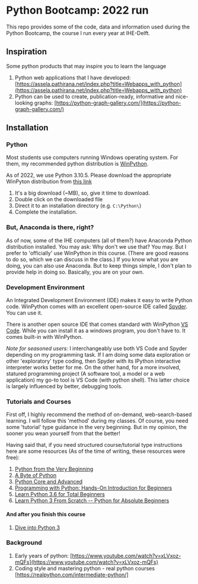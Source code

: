 # Python Bootcamp:  2022 run
This repo provides some of the code, data and information used during the Python Bootcamp, the course I run every year at IHE-Delft. 

## Inspiration
Some python products that may inspire you to learn the language
1. Python web applications that I have developed: [https://assela.pathirana.net/index.php?title=Webapps_with_python](https://assela.pathirana.net/index.php?title=Webapps_with_python)
2. Python can be used to create, publication-ready, informative and nice-looking graphs: [https://python-graph-gallery.com/](https://python-graph-gallery.com/)


## Installation

### Python
Most students use computers running Windows operating system. For them, my recommended python distribution is [WinPython](https://winpython.github.io/). 

As of 2022, we use Python 3.10.5. Please download the appropriate WinPyton distribution from [this link](https://sourceforge.net/projects/winpython/files/WinPython_3.10/3.10.5.0/Winpython64-3.10.5.0.exe/download)

1. It's a big download (~MB), so, give it time to download. 
2. Double click on the downloaded file
3. Direct it to an installation directory (e.g. `C:\Python\`)
4. Complete the installation.

### But, Anaconda is there, right?
As of now, some of the IHE computers (all of them?) have Anaconda Python distribution installed. You may ask: Why don't we use that? You may. But I prefer to 'officially' use WinPython in this course. (There are good reasons to do so, which we can discuss in the class.) If you know what you are doing, you can also use Anaconda. But to keep things simple, I don't plan to provide help in doing so. Basically, you are on your own. 

### Development Environment
An Integrated Development Environment (IDE) makes it easy to write Python code. WinPython comes with an excellent open-source IDE called [Spyder](https://www.spyder-ide.org/). You can use it. 

There is another open source IDE that comes standard with WinPython [VS Code](https://code.visualstudio.com/). While you can install it as a windows program, you don't have to. It comes built-in with WinPython. 

*Note for seasoned users:*
I interchangeably use both VS Code and Spyder depending on my programming task. If I am doing some data exploration or other 'exploratory' type coding, then Spyder with its IPython interactive interpreter works better for me. On the other hand, for a more involved, statured programming project (A software tool, a model or a web application) my go-to tool is VS Code (with python shell). This latter choice is largely influenced by better, debugging tools. 


### Tutorials and Courses
First off, I highly recommend the method of on-demand, web-search-based learning. I will follow this 'method' during my classes. Of course, you need some 'tutorial' type guidance in the very beginning. But in my opinion, the sooner you wean yourself from that the better! 

Having said that, if you need structured course/tutorial type instructions here are some resources (As of the time of writing, these resources were free):

1. [Python from the Very Beginning](https://coherentpdf.com/python/index.html)
1. [A Byte of Python](https://python.swaroopch.com/)
2. [Python Core and Advanced](https://www.udemy.com/course/python-core-and-advanced/?LSNPUBID=JVFxdTr9V80&ranEAID=JVFxdTr9V80&ranMID=39197&ranSiteID=JVFxdTr9V80-QgFk4H_8XApN.Ntg.67Bww)
3. [Programming with Python: Hands-On Introduction for Beginners](https://www.udemy.com/course/python-programming-beginners/?LSNPUBID=JVFxdTr9V80&ranEAID=JVFxdTr9V80&ranMID=39197&ranSiteID=JVFxdTr9V80-ES3wH8.LbVQkJmOgTTloyA)
4. [Learn Python 3.6 for Total Beginners](https://www.udemy.com/course/python-3-for-total-beginners/?LSNPUBID=JVFxdTr9V80&ranEAID=JVFxdTr9V80&ranMID=39197&ranSiteID=JVFxdTr9V80-fTrDC4an8C6VBGoPIxrpOg)
5. [Learn Python 3 From Scratch -- Python for Absolute Beginners](https://www.udemy.com/course/learn-python-3-from-scratch-python-for-absolute-beginners/)

#### And after you finish this course

1. [Dive into Python 3](http://diveintopython3.problemsolving.io/) 

### Background

1. Early years of python: [https://www.youtube.com/watch?v=xLVxoz-mQFs](https://www.youtube.com/watch?v=xLVxoz-mQFs)
2. Coding style and mastering python - real python courses [https://realpython.com/intermediate-python/]



